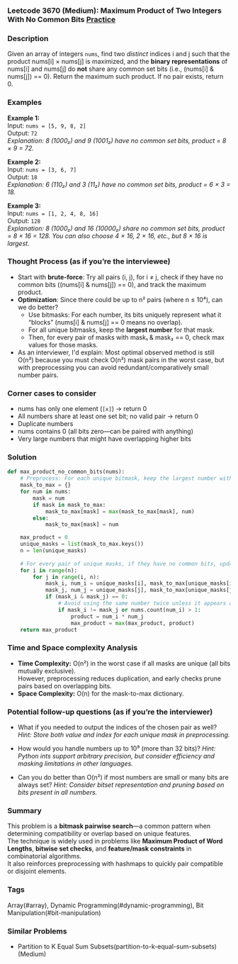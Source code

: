 ### Leetcode 3670 (Medium): Maximum Product of Two Integers With No Common Bits [Practice](https://leetcode.com/problems/maximum-product-of-two-integers-with-no-common-bits)

### Description  
Given an array of integers `nums`, find two *distinct* indices i and j such that the product nums[i] × nums[j] is maximized, and the **binary representations** of nums[i] and nums[j] do **not** share any common set bits (i.e., (nums[i] & nums[j]) == 0). Return the maximum such product. If no pair exists, return 0.

### Examples  

**Example 1:**  
Input: `nums = [5, 9, 8, 2]`  
Output: `72`  
*Explanation: 8 (1000₂) and 9 (1001₂) have no common set bits, product = 8 × 9 = 72.*

**Example 2:**  
Input: `nums = [3, 6, 7]`  
Output: `18`  
*Explanation: 6 (110₂) and 3 (11₂) have no common set bits, product = 6 × 3 = 18.*

**Example 3:**  
Input: `nums = [1, 2, 4, 8, 16]`  
Output: `128`  
*Explanation: 8 (1000₂) and 16 (10000₂) share no common set bits, product = 8 × 16 = 128. You can also choose 4 × 16, 2 × 16, etc., but 8 × 16 is largest.*

### Thought Process (as if you’re the interviewee)  
- Start with **brute-force**: Try all pairs (i, j), for i ≠ j, check if they have no common bits ((nums[i] & nums[j]) == 0), and track the maximum product.
- **Optimization**: Since there could be up to n² pairs (where n ≤ 10⁴), can we do better?  
  - Use bitmasks: For each number, its bits uniquely represent what it “blocks” (nums[i] & nums[j] == 0 means no overlap).
  - For all unique bitmasks, keep the **largest number** for that mask.
  - Then, for every pair of masks with mask₁ & mask₂ == 0, check max values for those masks.
- As an interviewer, I'd explain: Most optimal observed method is still O(n²) because you must check O(n²) mask pairs in the worst case, but with preprocessing you can avoid redundant/comparatively small number pairs.

### Corner cases to consider  
- nums has only one element (`[x]`) → return 0  
- All numbers share at least one set bit; no valid pair → return 0  
- Duplicate numbers  
- nums contains 0 (all bits zero—can be paired with anything)  
- Very large numbers that might have overlapping higher bits

### Solution

```python
def max_product_no_common_bits(nums):
    # Preprocess: For each unique bitmask, keep the largest number with that mask
    mask_to_max = {}
    for num in nums:
        mask = num
        if mask in mask_to_max:
            mask_to_max[mask] = max(mask_to_max[mask], num)
        else:
            mask_to_max[mask] = num

    max_product = 0
    unique_masks = list(mask_to_max.keys())
    n = len(unique_masks)
    
    # For every pair of unique masks, if they have no common bits, update max_product
    for i in range(n):
        for j in range(i, n):
            mask_i, num_i = unique_masks[i], mask_to_max[unique_masks[i]]
            mask_j, num_j = unique_masks[j], mask_to_max[unique_masks[j]]
            if (mask_i & mask_j) == 0:
                # Avoid using the same number twice unless it appears at least twice in nums
                if mask_i != mask_j or nums.count(num_i) > 1:
                    product = num_i * num_j
                    max_product = max(max_product, product)
    return max_product
```

### Time and Space complexity Analysis  

- **Time Complexity:** O(n²) in the worst case if all masks are unique (all bits mutually exclusive).  
  However, preprocessing reduces duplication, and early checks prune pairs based on overlapping bits.
- **Space Complexity:** O(n) for the mask-to-max dictionary.

### Potential follow-up questions (as if you’re the interviewer)  

- What if you needed to output the indices of the chosen pair as well?
  *Hint: Store both value and index for each unique mask in preprocessing.*

- How would you handle numbers up to 10⁹ (more than 32 bits)?
  *Hint: Python ints support arbitrary precision, but consider efficiency and masking limitations in other languages.*

- Can you do better than O(n²) if most numbers are small or many bits are always set?
  *Hint: Consider bitset representation and pruning based on bits present in all numbers.*

### Summary
This problem is a **bitmask pairwise search**—a common pattern when determining compatibility or overlap based on unique features.  
The technique is widely used in problems like **Maximum Product of Word Lengths**, **bitwise set checks**, and **feature/mask constraints** in combinatorial algorithms.  
It also reinforces preprocessing with hashmaps to quickly pair compatible or disjoint elements.

### Tags
Array(#array), Dynamic Programming(#dynamic-programming), Bit Manipulation(#bit-manipulation)

### Similar Problems
- Partition to K Equal Sum Subsets(partition-to-k-equal-sum-subsets) (Medium)